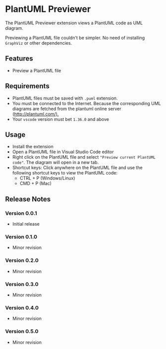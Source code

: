 # PlantUML Previewer

The PlantUML Previewer extension views a PlantUML code as UML diagram.

Previewing a PlantUML file couldn't be simpler. No need of installing `GraphViz` or other dependencies.

## Features

- Preview a PlantUML file

## Requirements

- PlantUML files must be saved with `.puml` extension.
- You must be connected to the Internet. Because the corresponding UML diagrams are fetched from the plantuml online server (<http://plantuml.com/).>
- Your `vscode` version must bet `1.36.0` and above
  
## Usage

- Install the extension
- Open a PlantUML file in Visual Studio Code editor
- Right click on the PlantUML file and select `"Preview current PlantUML code"`. The diagram will open in a new tab.
- Shortcut keys: Click anywhere on the PlantUML file and use the following shortcut keys to view the PlantUML code:
  - CTRL + P (Windows/Linux)
  - CMD + P (Mac)

## Release Notes

### Version 0.0.1

- Initial release
  
### Version 0.1.0

- Minor revision
  
### Version 0.2.0

- Minor revision
  
### Version 0.3.0

- Minor revision
  
### Version 0.4.0

- Minor revision

### Version 0.5.0

- Minor revision
